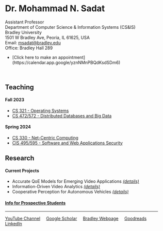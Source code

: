 # Dr. Mohammad N. Sadat
Assistant Professor  
Department of Computer Science & Information Systems (CS&IS)  
Bradley University  
1501 W Bradley Ave, Peoria, IL 61625, USA  
Email: msadat@bradley.edu   
Office: Bradley Hall 289  
<ul>
  <li> [Click here to make an appointment](https://calendar.app.google/yznNMnPBQdKsdSDm6) </li>
</ul>


<br>


## Teaching

#### Fall 2023
- [CS 321 - Operating Systems](./Teaching/CS321/)
- [CS 472/572 - Distributed Databases and Big Data](./Teaching/CS472-572/) 


#### Spring 2024
- [CS 330 - Net-Centric Computing](./Teaching/CS330/) 
- [CIS 495/595 - Software and Web Applications Security](./Teaching/CIS495-595/) 

## Research 

#### Current Projects 

- Accurate QoE Models for Emerging Video Applications [*(details)*](./Research/README.md#accurate-qoe-models-for-emerging-video-applications) 
- Information-Driven Video Analytics [*(details)*](./Research/README.md)
- Cooperative Perception for Autonomous Vehicles [*(details)*](./Research/README.md)

#### [Info for Prospective Students](./Research/student-research.md)


---
[YouTube Channel](https://www.youtube.com/@ProfSadat) &nbsp;&nbsp;&nbsp; [Google Scholar](https://scholar.google.com/citations?hl=en&user=h8HijNwAAAAJ)  &nbsp;&nbsp;&nbsp; [Bradley Webpage](https://bradley.edu/MNSadat) &nbsp;&nbsp;&nbsp; [Goodreads](https://www.goodreads.com/nsadat) &nbsp;&nbsp;&nbsp; [LinkedIn](https://www.linkedin.com/in/nazmus-sadat/)
